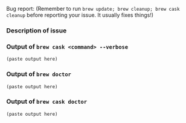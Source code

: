 Bug report:
(Remember to run `brew update; brew cleanup; brew cask cleanup` before reporting your issue. It usually fixes things!)

### Description of issue



### Output of `brew cask <command> --verbose`

```
(paste output here)
```

### Output of `brew doctor`

```
(paste output here)
```

### Output of `brew cask doctor`

```
(paste output here)
```
